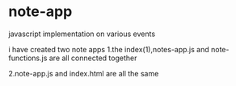 # note-app
javascript implementation on various events


i have created two note apps
1.the index(1),notes-app.js and note-functions.js are all connected together

2.note-app.js and index.html are all the same
